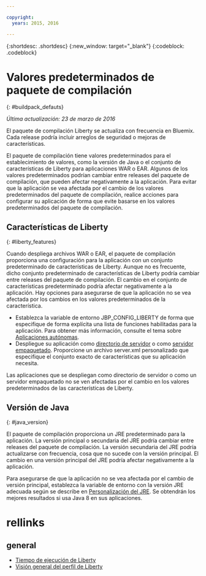 ```yaml
---

copyright:
  years: 2015, 2016

---
```


{:shortdesc: .shortdesc}
{:new_window: target="_blank"}
{:codeblock: .codeblock}

# Valores predeterminados de paquete de compilación
{: #buildpack_defauts}

*Última actualización: 23 de marzo de 2016*

El paquete de compilación Liberty se actualiza con frecuencia en Bluemix. Cada release podría incluir arreglos de seguridad o mejoras de características.

El paquete de compilación tiene valores predeterminados para el establecimiento de valores,
como la versión de Java o el conjunto de características de Liberty para aplicaciones WAR o EAR. Algunos de los valores predeterminados podrían cambiar entre releases del paquete de compilación,
que pueden afectar negativamente a la aplicación. Para evitar que la aplicación se vea afectada
por el cambio de los valores predeterminados del paquete de compilación, realice acciones para
configurar su aplicación de forma que evite basarse en los valores predeterminados del paquete
de compilación.

## Características de Liberty
{: #liberty_features}

Cuando despliega archivos WAR o EAR, el paquete de compilación
proporciona una configuración para la aplicación con un conjunto predeterminado de características de Liberty. Aunque no es frecuente,
dicho conjunto predeterminado de características de Liberty podría cambiar entre releases del paquete de
compilación. El cambio en el conjunto de características predeterminado podría afectar negativamente a la
aplicación. Hay opciones para asegurarse de que la aplicación no se vea afectada por los cambios en los
valores predeterminados de la característica.

* Establezca la variable de entorno JBP_CONFIG_LIBERTY de forma que especifique de forma explícita una
lista de funciones habilitadas para la aplicación. Para obtener más información, consulte el tema sobre [Aplicaciones autónomas](optionsForPushing.html#stand_alone_apps).
* Despliegue su aplicación como [directorio de servidor](optionsForPushing.html#server_directory) o como [servidor empaquetado](optionsForPushing.html#packaged_server). Proporcione un archivo server.xml personalizado que especifique
el conjunto exacto de características que su aplicación necesita.

Las aplicaciones que se despliegan
como directorio de servidor o como un servidor empaquetado no se ven afectadas por el cambio en los
valores predeterminados de las características de Liberty.

## Versión de Java
{: #java_version}

El paquete de compilación proporciona un JRE predeterminado
para la aplicación. La versión principal o secundaria del JRE podría cambiar entre releases del paquete de compilación. La versión
secundaria del JRE podría actualizarse con frecuencia, cosa que no sucede con la versión principal. El cambio
en una versión principal del JRE podría afectar negativamente a la aplicación.

Para asegurarse de que la aplicación no se vea afectada por el cambio de versión principal, establezca la variable de entorno con la versión JRE adecuada según se describe en [Personalización del JRE](customizingJRE.html). Se obtendrán los mejores resultados si usa Java 8 en sus aplicaciones.

# rellinks
## general
* [Tiempo de ejecución de Liberty](index.html)
* [Visión general del perfil de Liberty](http://www-01.ibm.com/support/knowledgecenter/SSAW57_8.5.5/com.ibm.websphere.wlp.nd.doc/ae/cwlp_about.html)
